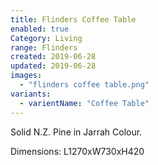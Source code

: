 ```yaml
---
title: Flinders Coffee Table
enabled: true
Category: Living
range: Flinders
created: 2019-06-28
updated: 2019-06-28
images:
  - "flinders coffee table.png"
variants:
  - varientName: "Coffee Table"
---
```

Solid N.Z. Pine in Jarrah Colour.

Dimensions:
  L1270xW730xH420
